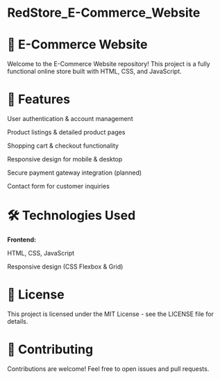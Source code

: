 # RedStore_E-Commerce_Website
# **🏬 E-Commerce Website**

Welcome to the E-Commerce Website repository! This project is a fully functional online store built with HTML, CSS, and JavaScript.

# **📌 Features**

User authentication & account management

Product listings & detailed product pages

Shopping cart & checkout functionality

Responsive design for mobile & desktop

Secure payment gateway integration (planned)

Contact form for customer inquiries

# **🛠️ Technologies Used**

**Frontend:**

HTML, CSS, JavaScript

Responsive design (CSS Flexbox & Grid)

# **📜 License**

This project is licensed under the MIT License - see the LICENSE file for details.

# **🤝 Contributing**

Contributions are welcome! Feel free to open issues and pull requests.
